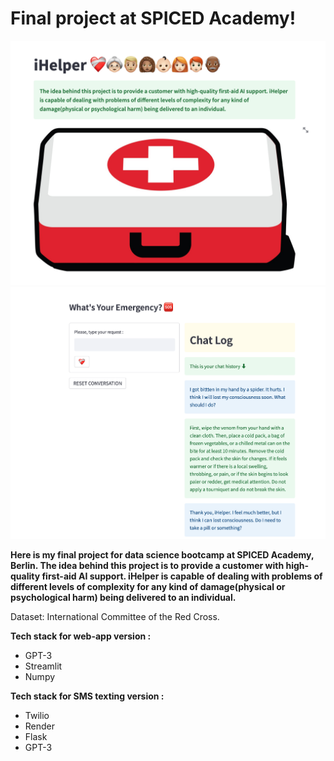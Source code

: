 # Final project at SPICED Academy!

<img src="data/main_page.png" alt="drawing" width="600"/> <img src="data/chat_page.png" alt="drawing" width="600"/>

**Here is my final project for data science bootcamp at SPICED Academy, Berlin. The idea behind this project is to provide a customer with high-quality first-aid AI support. iHelper is capable of dealing with problems of different levels of complexity for any kind of damage(physical or psychological harm) being delivered to an individual.**

Dataset: International Committee of the Red Cross.

**Tech stack for web-app version :** 
- GPT-3
- Streamlit
- Numpy

**Tech stack for SMS texting version :** 
- Twilio
- Render
- Flask
- GPT-3
